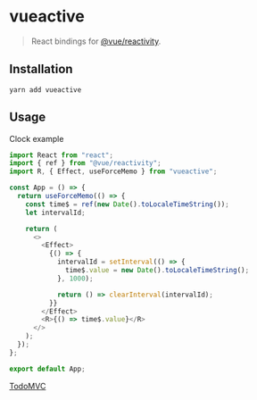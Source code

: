 # vueactive
> React bindings for [@vue/reactivity](https://www.npmjs.com/package/@vue/reactivity).

## Installation

```
yarn add vueactive
```

## Usage

Clock example

```js
import React from "react";
import { ref } from "@vue/reactivity";
import R, { Effect, useForceMemo } from "vueactive";

const App = () => {
  return useForceMemo(() => {
    const time$ = ref(new Date().toLocaleTimeString());
    let intervalId;

    return (
      <>
        <Effect>
          {() => {
            intervalId = setInterval(() => {
              time$.value = new Date().toLocaleTimeString();
            }, 1000);

            return () => clearInterval(intervalId);
          }}
        </Effect>
        <R>{() => time$.value}</R>
      </>
    );
  });
};

export default App;
```

[TodoMVC](./examples/TodoMVC/index.js)
